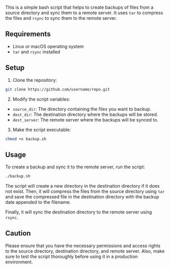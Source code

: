 This is a simple bash script that helps to create backups of files from a source directory and sync them to a remote server. It uses `tar` to compress the files and `rsync` to sync them to the remote server.

## Requirements

- Linux or macOS operating system
- `tar` and `rsync` installed

## Setup

1. Clone the repository:

```bash
git clone https://github.com/username/repo.git
```

2. Modify the script variables:

- `source_dir`: The directory containing the files you want to backup.
- `dest_dir`: The destination directory where the backups will be stored.
- `dest_server`: The remote server where the backups will be synced to.

3. Make the script executable:

```bash
chmod +x backup.sh
```

## Usage

To create a backup and sync it to the remote server, run the script:

```bash
./backup.sh
```

The script will create a new directory in the destination directory if it does not exist. Then, it will compress the files from the source directory using `tar` and save the compressed file in the destination directory with the backup date appended to the filename.

Finally, it will sync the destination directory to the remote server using `rsync`.

## Caution

Please ensure that you have the necessary permissions and access rights to the source directory, destination directory, and remote server. Also, make sure to test the script thoroughly before using it in a production environment.


